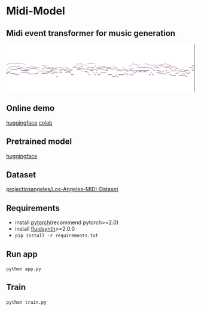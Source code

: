 # Midi-Model

## Midi event transformer for music generation

![](./banner.png)

## Online demo

[huggingface](https://huggingface.co/spaces/skytnt/midi-composer)
[colab](https://colab.research.google.com/github/SkyTNT/midi-model/blob/main/demo.ipynb)

## Pretrained model

[huggingface](https://huggingface.co/skytnt/midi-model/blob/main/model.ckpt)

## Dataset

[projectlosangeles/Los-Angeles-MIDI-Dataset](https://huggingface.co/datasets/projectlosangeles/Los-Angeles-MIDI-Dataset)

## Requirements

- install [pytorch](https://pytorch.org/)(recommend pytorch>=2.0)
- install [fluidsynth](https://www.fluidsynth.org/)>=2.0.0
- `pip install -r requirements.txt`

## Run app

`python app.py`

## Train 

`python train.py`
 
